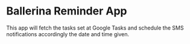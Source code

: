 # Ballerina Reminder App

This app will fetch the tasks set at Google Tasks and schedule the SMS notifications accordingly the date and time
given.